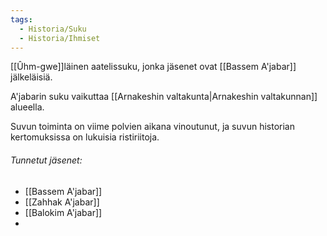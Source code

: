 ```yaml
---
tags:
  - Historia/Suku
  - Historia/Ihmiset
---
```

[[Ûhm-gwe]]läinen aatelissuku, jonka jäsenet ovat [[Bassem A'jabar]] jälkeläisiä.

A'jabarin suku vaikuttaa [[Arnakeshin valtakunta|Arnakeshin valtakunnan]] alueella.

Suvun toiminta on viime polvien aikana vinoutunut, ja suvun historian kertomuksissa on lukuisia ristiriitoja.

###### Tunnetut jäsenet:
- [[Bassem A'jabar]]
- [[Zahhak A'jabar]]
- [[Balokim A'jabar]]
- 